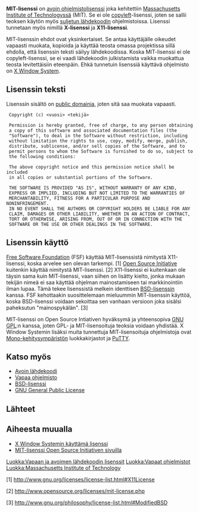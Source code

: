 **MIT-lisenssi** on [avoin ohjelmistolisenssi](Avoin_lisenssi "wikilink") joka kehitettiin [Massachusetts Institute of Technologyssä](Massachusetts_Institute_of_Technology "wikilink") (MIT). Se ei ole [copyleft](copyleft "wikilink")-lisenssi, joten se sallii teoksen käytön myös [suljetun lähdekoodin](suljettu_lähdekoodi "wikilink") ohjelmistoissa. Lisenssi tunnetaan myös nimillä **X-lisenssi** ja **X11-lisenssi**.

MIT-lisenssin ehdot ovat yksinkertaiset. Se antaa käyttäjälle oikeudet vapaasti muokata, kopioida ja käyttää teosta omassa projektissa sillä ehdolla, että lisenssin teksti säilyy lähdekoodissa. Koska MIT-lisenssi ei ole copyleft-lisenssi, se ei vaadi lähdekoodin julkistamista vaikka muokattua teosta levitettäisiin eteenpäin. Ehkä tunnetuin lisenssiä käyttävä ohjelmisto on [X Window System](X_Window_System "wikilink").

## Lisenssin teksti

Lisenssin sisältö on [public domainia](public_domain "wikilink"), joten sitä saa muokata vapaasti.

     Copyright (c) <vuosi> <tekijä>
     
     Permission is hereby granted, free of charge, to any person obtaining
     a copy of this software and associated documentation files (the
     "Software"), to deal in the Software without restriction, including
     without limitation the rights to use, copy, modify, merge, publish,
     distribute, sublicense, and/or sell copies of the Software, and to
     permit persons to whom the Software is furnished to do so, subject to
     the following conditions:
     
     The above copyright notice and this permission notice shall be included
     in all copies or substantial portions of the Software.
     
     THE SOFTWARE IS PROVIDED "AS IS", WITHOUT WARRANTY OF ANY KIND,
     EXPRESS OR IMPLIED, INCLUDING BUT NOT LIMITED TO THE WARRANTIES OF
     MERCHANTABILITY, FITNESS FOR A PARTICULAR PURPOSE AND NONINFRINGEMENT.
     IN NO EVENT SHALL THE AUTHORS OR COPYRIGHT HOLDERS BE LIABLE FOR ANY
     CLAIM, DAMAGES OR OTHER LIABILITY, WHETHER IN AN ACTION OF CONTRACT,
     TORT OR OTHERWISE, ARISING FROM, OUT OF OR IN CONNECTION WITH THE
     SOFTWARE OR THE USE OR OTHER DEALINGS IN THE SOFTWARE.

## Lisenssin käyttö

[Free Software Foundation](Free_Software_Foundation "wikilink") (FSF) käyttää MIT-lisenssistä nimitystä X11-lisenssi, koska arvelee sen olevan tarkempi. [1] [Open Source Initiative](Open_Source_Initiative "wikilink") kuitenkin käyttää nimitystä MIT-lisenssi. [2] X11-lisenssi ei kuitenkaan ole täysin sama kuin MIT-lisenssi, vaan siihen on lisätty kielto, jonka mukaan tekijän nimeä ei saa käyttää ohjelman mainostamiseen tai markkinointiin ilman lupaa. Tämä tekee lisenssistä melkein identtisen [BSD-lisenssin](BSD-lisenssi "wikilink") kanssa. FSF kehottaakin suosittelemaan mieluummin MIT-lisenssin käyttöä, koska BSD-lisenssi voidaan sekoittaa sen vanhaan versioon joka sisälsi paheksutun "mainospykälän". [3]

MIT-lisenssi on Open Source Intiativen hyväksymä ja yhteensopiva [GNU GPL](GNU_GPL "wikilink"):n kanssa, joten GPL- ja MIT-lisensoituja teoksia voidaan yhdistää. X Window Systemin lisäksi muita tunnettuja MIT-lisensoituja ohjelmistoja ovat [Mono-kehitysympäristön](Mono_(ohjelmistokehys) "wikilink") luokkakirjastot ja [PuTTY](PuTTY "wikilink").

## Katso myös

-   [Avoin lähdekoodi](Avoin_lähdekoodi "wikilink")
-   [Vapaa ohjelmisto](Vapaa_ohjelmisto "wikilink")
-   [BSD-lisenssi](BSD-lisenssi "wikilink")
-   [GNU General Public License](GNU_GPL "wikilink")

## Lähteet

## Aiheesta muualla

-   [X Window Systemin käyttämä lisenssi](http://www.xfree86.org/3.3.6/COPYRIGHT2.html#3)
-   [MIT-lisenssi Open Source Initiativen sivuilla](http://www.opensource.org/licenses/mit-license.php)

[Luokka:Vapaan ja avoimen lähdekoodin lisenssit](Luokka:Vapaan_ja_avoimen_lähdekoodin_lisenssit "wikilink") [Luokka:Vapaat ohjelmistot](Luokka:Vapaat_ohjelmistot "wikilink") [Luokka:Massachusetts Institute of Technology](Luokka:Massachusetts_Institute_of_Technology "wikilink")

[1] <http://www.gnu.org/licenses/license-list.html#X11License>

[2] <http://www.opensource.org/licenses/mit-license.php>

[3] <http://www.gnu.org/philosophy/license-list.html#ModifiedBSD>
